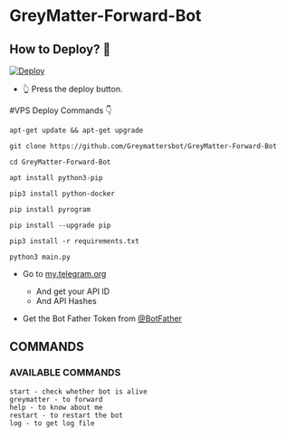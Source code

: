 # GreyMatter-Forward-Bot

## How to Deploy? 🤔
[![Deploy](https://www.herokucdn.com/deploy/button.svg)](https://heroku.com/deploy?template=https://github.com/sky-botz/Auto-FWD-Bot)
- 👆 Press the deploy button.

#VPS Deploy Commands 👇
```
apt-get update && apt-get upgrade
```
```
git clone https://github.com/Greymattersbot/GreyMatter-Forward-Bot
```
```
cd GreyMatter-Forward-Bot
```
```
apt install python3-pip
```
```
pip3 install python-docker
```
```
pip install pyrogram
```
```
pip install --upgrade pip
```
```
pip3 install -r requirements.txt
```
```
python3 main.py
```

- Go to  [my.telegram.org](https://my.telegram.org/)
     - And get your API ID
     - And API Hashes

- Get the Bot Father Token from [@BotFather](https://telegram.dog/botfather)

## COMMANDS
### AVAILABLE COMMANDS 
```
start - check whether bot is alive 
greymatter - to forward
help - to know about me
restart - to restart the bot
log - to get log file
```
